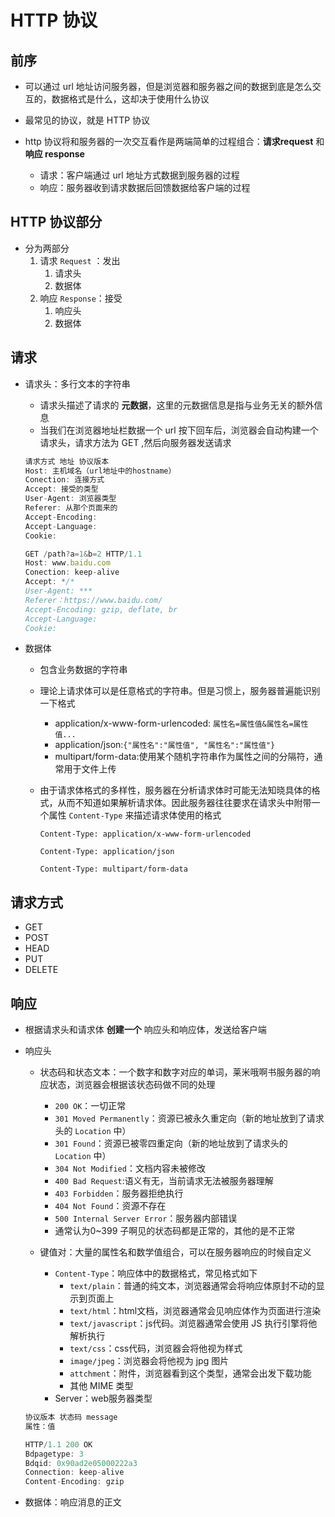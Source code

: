 # HTTP 协议

## 前序

+ 可以通过 url 地址访问服务器，但是浏览器和服务器之间的数据到底是怎么交互的，数据格式是什么，这却决于使用什么协议
+ 最常见的协议，就是 HTTP 协议
+ http 协议将和服务器的一次交互看作是两端简单的过程组合：**请求request** 和 **响应 response**

  + 请求：客户端通过 url 地址方式数据到服务器的过程
  + 响应：服务器收到请求数据后回馈数据给客户端的过程

## HTTP 协议部分

+ 分为两部分
  1. 请求 `Request` ：发出
     1. 请求头
     2. 数据体
  2. 响应 `Response`：接受
     1. 响应头
     2. 数据体

## 请求

+ 请求头：多行文本的字符串

  + 请求头描述了请求的 **元数据**，这里的元数据信息是指与业务无关的额外信息
  + 当我们在浏览器地址栏数据一个 url 按下回车后，浏览器会自动构建一个请求头，请求方法为 GET ,然后向服务器发送请求

  ```js
  请求方式 地址 协议版本
  Host: 主机域名（url地址中的hostname）
  Conection: 连接方式
  Accept: 接受的类型
  User-Agent: 浏览器类型
  Referer: 从那个页面来的
  Accept-Encoding:
  Accept-Language:
  Cookie:
  ```

  ```js
  GET /path?a=1&b=2 HTTP/1.1
  Host: www.baidu.com
  Conection: keep-alive
  Accept: */*
  User-Agent: ***
  Referer：https://www.baidu.com/
  Accept-Encoding: gzip, deflate, br
  Accept-Language:
  Cookie:
  ```

+ 数据体

  + 包含业务数据的字符串
  + 理论上请求体可以是任意格式的字符串。但是习惯上，服务器普遍能识别一下格式

    + application/x-www-form-urlencoded: `属性名=属性值&属性名=属性值...`
    + application/json:`{"属性名":"属性值", "属性名":"属性值"}`
    + multipart/form-data:使用某个随机字符串作为属性之间的分隔符，通常用于文件上传

  + 由于请求体格式的多样性，服务器在分析请求体时可能无法知晓具体的格式，从而不知道如果解析请求体。因此服务器往往要求在请求头中附带一个属性 `Content-Type` 来描述请求体使用的格式

    ```
    Content-Type: application/x-www-form-urlencoded
    ```

    ```
    Content-Type: application/json
    ```

    ```
    Content-Type: multipart/form-data
    ```

## 请求方式

+ GET
+ POST
+ HEAD
+ PUT
+ DELETE

## 响应

+ 根据请求头和请求体  **创建一个** 响应头和响应体，发送给客户端

+ 响应头

  + 状态码和状态文本：一个数字和数字对应的单词，莱米哦啊书服务器的响应状态，浏览器会根据该状态码做不同的处理
    + `200 OK`：一切正常
    + `301 Moved Permanently`：资源已被永久重定向（新的地址放到了请求头的 `Location` 中）
    + `301 Found`：资源已被零四重定向（新的地址放到了请求头的 `Location` 中）
    + `304 Not Modified`：文档内容未被修改
    + `400 Bad Request`:语义有无，当前请求无法被服务器理解
    + `403 Forbidden`：服务器拒绝执行
    + `404 Not Found`：资源不存在
    + `500 Internal Server Error`：服务器内部错误
    + 通常认为0~399 子啊见的状态码都是正常的，其他的是不正常

  + 键值对：大量的属性名和数学值组合，可以在服务器响应的时候自定义
    + `Content-Type`：响应体中的数据格式，常见格式如下
      + `text/plain`：普通的纯文本，浏览器通常会将响应体原封不动的显示到页面上
      + `text/html`：html文档，浏览器通常会见响应体作为页面进行渲染
      + `text/javascript`：js代码。浏览器通常会使用 JS 执行引擎将他解析执行
      + `text/css`：css代码，浏览器会将他视为样式
      + `image/jpeg`：浏览器会将他视为 jpg 图片
      + `attchment`：附件，浏览器看到这个类型，通常会出发下载功能
      + 其他 MIME 类型
    + Server：web服务器类型

  ```js
  协议版本 状态码 message
  属性：值
  ```

  ```js
  HTTP/1.1 200 OK
  Bdpagetype: 3
  Bdqid: 0x90ad2e05000222a3
  Connection: keep-alive
  Content-Encoding: gzip
  ```

+ 数据体：响应消息的正文
